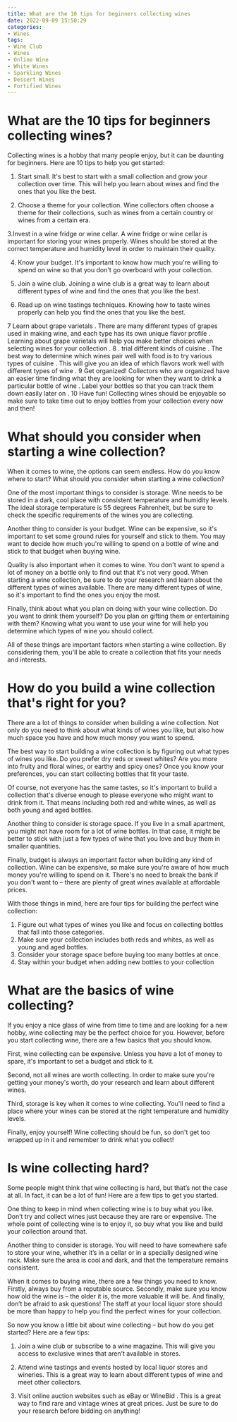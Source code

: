 ```yaml
---
title: What are the 10 tips for beginners collecting wines 
date: 2022-09-09 15:50:29
categories:
- Wines
tags:
- Wine Club
- Wines
- Online Wine
- White Wines
- Sparkling Wines
- Dessert Wines
- Fortified Wines
---
```



#  What are the 10 tips for beginners collecting wines? 

Collecting wines is a hobby that many people enjoy, but it can be daunting for beginners. Here are 10 tips to help you get started:

1. Start small. It's best to start with a small collection and grow your collection over time. This will help you learn about wines and find the ones that you like the best.

2. Choose a theme for your collection. Wine collectors often choose a theme for their collections, such as wines from a certain country or wines from a certain era.

3.Invest in a wine fridge or wine cellar. A wine fridge or wine cellar is important for storing your wines properly. Wines should be stored at the correct temperature and humidity level in order to maintain their quality.

4. Know your budget. It's important to know how much you're willing to spend on wine so that you don't go overboard with your collection.

5. Join a wine club. Joining a wine club is a great way to learn about different types of wine and find the ones that you like the best.

6. Read up on wine tastings techniques. Knowing how to taste wines properly can help you find the ones that you like the best.

7 Learn about grape varietals . There are many different types of grapes used in making wine, and each type has its own unique flavor profile . Learning about grape varietals will help you make better choices when selecting wines for your collection .
8 . trial different kinds of cuisine . The best way to determine which wines pair well with food is to try various types of cuisine . This will give you an idea of which flavors work well with different types of wine .  9 Get organized! Collectors who are organized have an easier time finding what they are looking for when they want to drink a particular bottle of wine . Label your bottles so that you can track them down easily later on . 10 Have fun! Collecting wines should be enjoyable so make sure to take time out to enjoy bottles from your collection every now and then!

#  What should you consider when starting a wine collection? 

When it comes to wine, the options can seem endless. How do you know where to start? What should you consider when starting a wine collection? 

One of the most important things to consider is storage. Wine needs to be stored in a dark, cool place with consistent temperature and humidity levels. The ideal storage temperature is 55 degrees Fahrenheit, but be sure to check the specific requirements of the wines you are collecting. 

Another thing to consider is your budget. Wine can be expensive, so it's important to set some ground rules for yourself and stick to them. You may want to decide how much you're willing to spend on a bottle of wine and stick to that budget when buying wine. 

Quality is also important when it comes to wine. You don't want to spend a lot of money on a bottle only to find out that it's not very good. When starting a wine collection, be sure to do your research and learn about the different types of wines available. There are many different types of wine, so it's important to find the ones you enjoy the most. 

Finally, think about what you plan on doing with your wine collection. Do you want to drink them yourself? Do you plan on gifting them or entertaining with them? Knowing what you want to use your wine for will help you determine which types of wine you should collect. 

All of these things are important factors when starting a wine collection. By considering them, you'll be able to create a collection that fits your needs and interests.

#  How do you build a wine collection that's right for you? 

There are a lot of things to consider when building a wine collection. Not only do you need to think about what kinds of wines you like, but also how much space you have and how much money you want to spend.

The best way to start building a wine collection is by figuring out what types of wines you like. Do you prefer dry reds or sweet whites? Are you more into fruity and floral wines, or earthy and spicy ones? Once you know your preferences, you can start collecting bottles that fit your taste.

Of course, not everyone has the same tastes, so it's important to build a collection that's diverse enough to please everyone who might want to drink from it. That means including both red and white wines, as well as both young and aged bottles.

Another thing to consider is storage space. If you live in a small apartment, you might not have room for a lot of wine bottles. In that case, it might be better to stick with just a few types of wine that you love and buy them in smaller quantities.

Finally, budget is always an important factor when building any kind of collection. Wine can be expensive, so make sure you're aware of how much money you're willing to spend on it. There's no need to break the bank if you don't want to – there are plenty of great wines available at affordable prices.

With those things in mind, here are four tips for building the perfect wine collection: 

1) Figure out what types of wines you like and focus on collecting bottles that fall into those categories. 
2) Make sure your collection includes both reds and whites, as well as young and aged bottles. 
3) Consider your storage space before buying too many bottles at once. 
4) Stay within your budget when adding new bottles to your collection

#  What are the basics of wine collecting? 

If you enjoy a nice glass of wine from time to time and are looking for a new hobby, wine collecting may be the perfect choice for you. However, before you start collecting wine, there are a few basics that you should know.

First, wine collecting can be expensive. Unless you have a lot of money to spare, it's important to set a budget and stick to it.

Second, not all wines are worth collecting. In order to make sure you're getting your money's worth, do your research and learn about different wines.

Third, storage is key when it comes to wine collecting. You'll need to find a place where your wines can be stored at the right temperature and humidity levels.

Finally, enjoy yourself! Wine collecting should be fun, so don't get too wrapped up in it and remember to drink what you collect!

#  Is wine collecting hard?

Some people might think that wine collecting is hard, but that’s not the case at all. In fact, it can be a lot of fun! Here are a few tips to get you started.

One thing to keep in mind when collecting wine is to buy what you like. Don’t try and collect wines just because they are rare or expensive. The whole point of collecting wine is to enjoy it, so buy what you like and build your collection around that.

Another thing to consider is storage. You will need to have somewhere safe to store your wine, whether it’s in a cellar or in a specially designed wine rack. Make sure the area is cool and dark, and that the temperature remains consistent.

When it comes to buying wine, there are a few things you need to know. Firstly, always buy from a reputable source. Secondly, make sure you know how old the wine is – the older it is, the more valuable it will be. And finally, don’t be afraid to ask questions! The staff at your local liquor store should be more than happy to help you find the perfect wines for your collection.

So now you know a little bit about wine collecting – but how do you get started? Here are a few tips:

1. Join a wine club or subscribe to a wine magazine. This will give you access to exclusive wines that aren’t available in stores.

2. Attend wine tastings and events hosted by local liquor stores and wineries. This is a great way to learn about different types of wine and meet other collectors.

3. Visit online auction websites such as eBay or WineBid . This is a great way to find rare and vintage wines at great prices. Just be sure to do your research before bidding on anything!